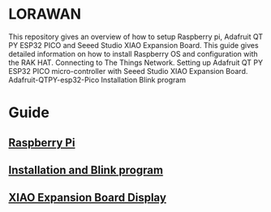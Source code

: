 # LORAWAN

This repository gives an overview of how to setup Raspberry pi, Adafruit QT PY ESP32 PICO and Seeed Studio XIAO Expansion Board. This guide gives detailed information on how to install Raspberry OS and configuration with the RAK HAT. Connecting to The Things Network. Setting up Adafruit QT PY ESP32 PICO micro-controller with Seeed Studio XIAO Expansion Board.
Adafruit-QTPY-esp32-Pico
Installation 
Blink program

# Guide
## [Raspberry Pi](https://github.com/nikhilramini/Adafruit-QTPY-esp32-Pico/blob/main/Raspberry%20Pi)
## [Installation and Blink program](https://github.com/nikhilramini/Adafruit-QTPY-esp32-Pico/blob/main/Installation%20and%20Blink%20program)
## [XIAO Expansion Board Display](https://github.com/nikhilramini/Adafruit-QTPY-esp32-Pico/blob/main/XIAO%20Expansion%20Board%20Display)
